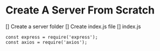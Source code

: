 # Create A Server From Scratch
[] Create a server folder
[] Create index.js file
  [] index.js
  ```
  const express = require('express');
  const axios = require('axios');
  ```